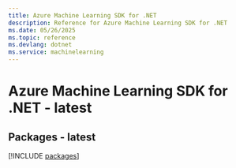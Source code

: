 ```yaml
---
title: Azure Machine Learning SDK for .NET
description: Reference for Azure Machine Learning SDK for .NET
ms.date: 05/26/2025
ms.topic: reference
ms.devlang: dotnet
ms.service: machinelearning
---
```

# Azure Machine Learning SDK for .NET - latest
## Packages - latest
[!INCLUDE [packages](machine-learning-index.md)]